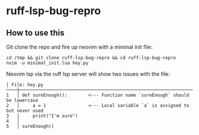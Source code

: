 # ruff-lsp-bug-repro

## How to use this

Git clone the repo and fire up neovim with a minimal init file:

    cd /tmp && git clone ruff-lsp-bug-repro && cd ruff-lsp-bug-repro
    nvim -u minimal_init.lua hey.py

Neovim lsp via the ruff lsp server will show two issues with the file:

    │ File: hey.py
    ────┼─────────────────────────────────────────────────────────────────────────────────────────────────
    1   │ def sureEnough():        <--- Function name `sureEnough` should be lowercase
    2   │     a = 1                <--- Local variable `a` is assigned to but never used
    3   │     print("I'm sure")
    4   │
    5   │ sureEnough()
